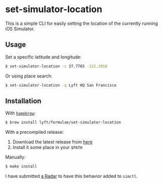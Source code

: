 # set-simulator-location

This is a simple CLI for easily setting the location of the currently
running iOS Simulator.

## Usage

Set a specific latitude and longitude:

```sh
$ set-simulator-location -c 37.7765 -122.3918
```

Or using place search:

```sh
$ set-simulator-location -q Lyft HQ San Francisco
```

## Installation

With [`homebrew`](http://brew.sh/):

```sh
$ brew install lyft/formulae/set-simulator-location
```

With a precompiled release:

1. Download the latest release from
   [here](https://github.com/lyft/set-simulator-location/releases/)
1. Install it some place in your `$PATH`

Manually:

```sh
$ make install
```

I have submitted [a Radar](http://www.openradar.me/30789939) to have
this behavior added to `simctl`.
